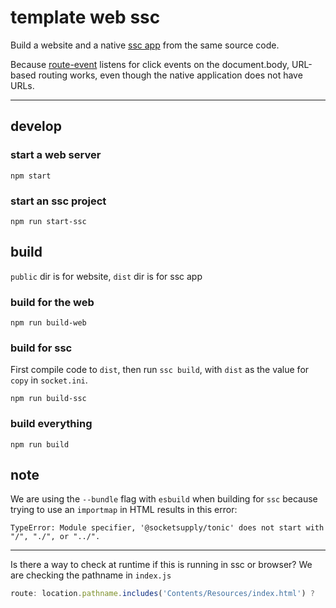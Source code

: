 # template web ssc

Build a website and a native [ssc app](https://github.com/socketsupply/socket) from the same source code.

Because [route-event](https://github.com/nichoth/route-event) listens for click events on the document.body, URL-based routing works, even though the native application does not have URLs.

-------

## develop

### start a web server
```
npm start
```

### start an ssc project
```
npm run start-ssc
```

## build
`public` dir is for website, `dist` dir is for ssc app

### build for the web
```
npm run build-web
```

### build for ssc
First compile code to `dist`, then run `ssc build`, with `dist` as the value for `copy` in `socket.ini`.

```
npm run build-ssc
```

### build everything
```
npm run build
```


## note

We are using the `--bundle` flag with `esbuild` when building for `ssc` because trying to use an `importmap` in HTML results in this error:

```
TypeError: Module specifier, '@socketsupply/tonic' does not start with "/", "./", or "../". 
```

-------

Is there a way to check at runtime if this is running in ssc or browser? We are checking the pathname in `index.js`

```js
route: location.pathname.includes('Contents/Resources/index.html') ?
```
